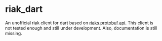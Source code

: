 # riak_dart

An unofficial riak client for dart based on [riaks protobuf api](https://docs.riak.com/riak/kv/2.2.3/developing/api/protocol-buffers/index.html).
This client is not tested enough and still under development. Also, documentation is still missing.